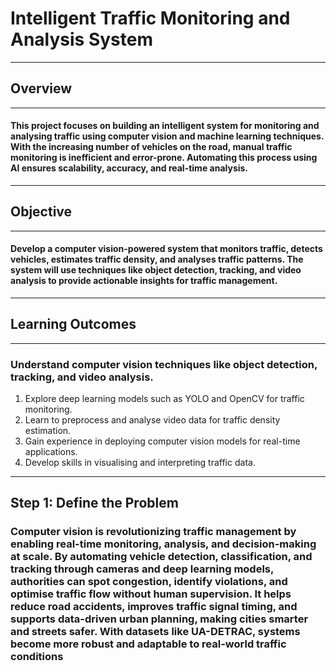 ﻿# Intelligent Traffic Monitoring and Analysis System
 -------------
## Overview
--------------
#### This project focuses on building an intelligent system for monitoring and analysing traffic using computer vision and machine learning techniques. With the increasing number of vehicles on the road, manual traffic monitoring is inefficient and error-prone. Automating this process using AI ensures scalability, accuracy, and real-time analysis.
-------------
## Objective
-------------
#### Develop a computer vision-powered system that monitors traffic, detects vehicles, estimates traffic density, and analyses traffic patterns. The system will use techniques like object detection, tracking, and video analysis to provide actionable insights for traffic management.
--------------
## Learning Outcomes
---------------
### Understand computer vision techniques like object detection, tracking, and video analysis.

1.  Explore deep learning models such as YOLO and OpenCV for traffic monitoring.
2.  Learn to preprocess and analyse video data for traffic density estimation.
3.  Gain experience in deploying computer vision models for real-time applications.
4.  Develop skills in visualising and interpreting traffic data.
--------------
## Step 1: Define the Problem
### Computer vision is revolutionizing traffic management by enabling real-time monitoring, analysis, and decision-making at scale.  By automating vehicle detection, classification, and tracking through cameras and deep learning models, authorities can spot congestion, identify violations, and optimise traffic flow without human supervision. It helps reduce road accidents, improves traffic signal timing, and supports data-driven urban planning, making cities smarter and streets safer. With datasets like UA-DETRAC, systems become more robust and adaptable to real-world traffic conditions
